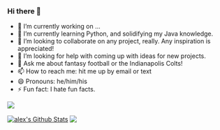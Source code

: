 ### Hi there 👋

- 🔭 I’m currently working on ...
- 🌱 I’m currently learning Python, and solidifying my Java knowledge.
- 👯 I’m looking to collaborate on any project, really. Any inspiration is appreciated!
- 🤔 I’m looking for help with coming up with ideas for new projects.
- 💬 Ask me about fantasy football or the Indianapolis Colts!
- 📫 How to reach me: hit me up by email or text
- 😄 Pronouns: he/him/his
- ⚡ Fun fact: I hate fun facts.

![](https://komarev.com/ghpvc/?username=HippomanX)

<a href="https://github.com/sabesansathananthan">
<img align="center" alt="alex's Github Stats" src="https://github-readme-stats.codestackr.vercel.app/api?username=HippomanX&show_icons=true&hide_border=true&count_private=true&include_all_commits=true&theme=radical" /></a>

<a href="https://github.com/sabesansathananthan">
  <img align="center" src="https://github-readme-stats.anuraghazra1.vercel.app/api/top-langs/?username=sabesansathananthan&layout=compact&theme=radical" />
</a>
<!--
**HippomanX/HippomanX** is a ✨ _special_ ✨ repository because its `README.md` (this file) appears on your GitHub profile.

Here are some ideas to get you started:


-->
